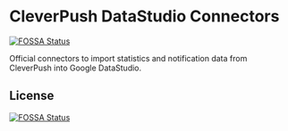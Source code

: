 # CleverPush DataStudio Connectors
[![FOSSA Status](https://app.fossa.com/api/projects/git%2Bgithub.com%2Fcleverpush%2Fcleverpush-datastudio-connectors.svg?type=shield)](https://app.fossa.com/projects/git%2Bgithub.com%2Fcleverpush%2Fcleverpush-datastudio-connectors?ref=badge_shield)


Official connectors to import statistics and notification data from CleverPush into Google DataStudio.


## License
[![FOSSA Status](https://app.fossa.com/api/projects/git%2Bgithub.com%2Fcleverpush%2Fcleverpush-datastudio-connectors.svg?type=large)](https://app.fossa.com/projects/git%2Bgithub.com%2Fcleverpush%2Fcleverpush-datastudio-connectors?ref=badge_large)